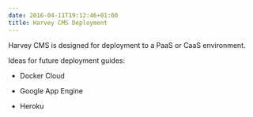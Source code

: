 ```yaml
---
date: 2016-04-11T19:12:46+01:00
title: Harvey CMS Deployment
---
```


Harvey CMS is designed for deployment to a PaaS or CaaS environment.

Ideas for future deployment guides:

- Docker Cloud

- Google App Engine

- Heroku
